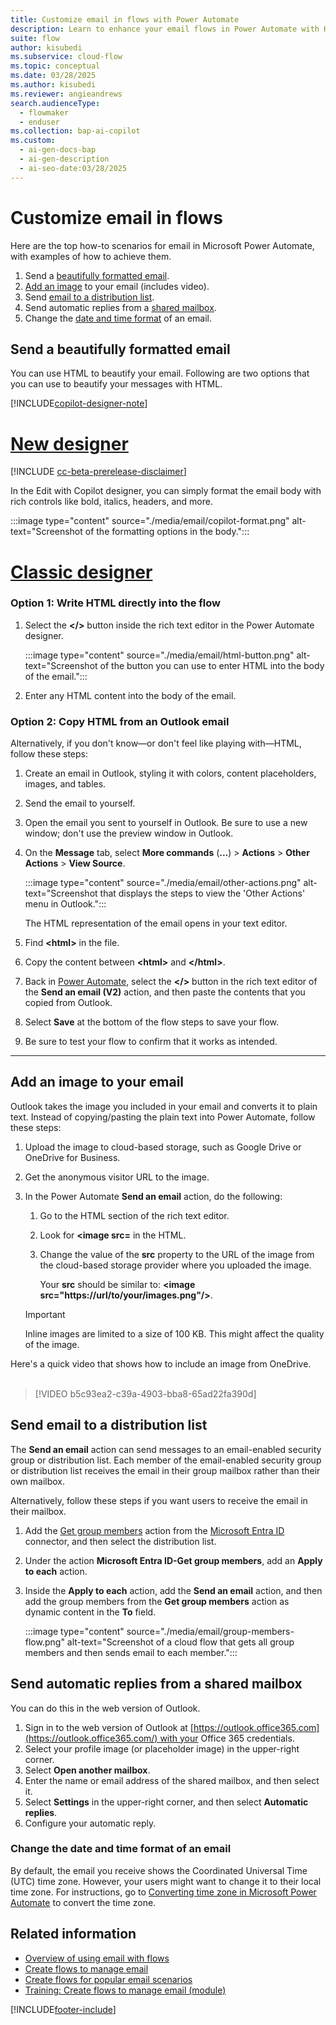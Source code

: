 ```yaml
---
title: Customize email in flows with Power Automate
description: Learn to enhance your email flows in Power Automate with HTML formatting, cloud-hosted images, and dynamic group email actions.
suite: flow
author: kisubedi
ms.subservice: cloud-flow
ms.topic: conceptual
ms.date: 03/28/2025
ms.author: kisubedi
ms.reviewer: angieandrews
search.audienceType:
  - flowmaker
  - enduser
ms.collection: bap-ai-copilot
ms.custom:
  - ai-gen-docs-bap
  - ai-gen-description
  - ai-seo-date:03/28/2025
---
```


# Customize email in flows

Here are the top how-to scenarios for email in Microsoft Power Automate, with examples of how to achieve them.

1. Send a [beautifully formatted email](#send-a-beautifully-formatted-email).
1. [Add an image](#add-an-image-to-your-email) to your email (includes video).
1. Send [email to a distribution list](#send-email-to-a-distribution-list).
1. Send automatic replies from a [shared mailbox](#send-automatic-replies-from-a-shared-mailbox).
1. Change the [date and time format](#change-the-date-and-time-format-of-an-email) of an email.

## Send a beautifully formatted email

You can use HTML to beautify your email. Following are two options that you can use to beautify your messages with HTML.

[!INCLUDE[copilot-designer-note](./includes/copilot-designer-note.md)]

# [New designer](#tab/new-designer)

[!INCLUDE [cc-beta-prerelease-disclaimer](./includes/cc-beta-prerelease-disclaimer.md)]

In the Edit with Copilot designer, you can simply format the email body with rich controls like bold, italics, headers, and more.

:::image type="content" source="./media/email/copilot-format.png" alt-text="Screenshot of the formatting options in the body.":::

# [Classic designer](#tab/classic-designer)

### Option 1: Write HTML directly into the flow

1. Select the **\</\>** button inside the rich text editor in the Power Automate designer. 

    :::image type="content" source="./media/email/html-button.png" alt-text="Screenshot of the button you can use to enter HTML into the body of the email.":::

1. Enter any HTML content into the body of the email.

### Option 2: Copy HTML from an Outlook email

Alternatively, if you don't know&mdash;or don't feel like playing with&mdash;HTML, follow these steps:

1. Create an email in Outlook, styling it with colors, content placeholders, images, and tables.
1. Send the email to yourself.
1. Open the email you sent to yourself in Outlook. Be sure to use a new window; don't use the preview window in Outlook.
1. On the **Message** tab, select **More commands** (**...**) > **Actions** > **Other Actions** > **View Source**.

    :::image type="content" source="./media/email/other-actions.png" alt-text="Screenshot that displays the steps to view the 'Other Actions' menu in Outlook.":::

   The HTML representation of the email opens in your text editor.

1. Find **\<html\>** in the file.
1. Copy the content between **\<html\>** and **\</html\>**.
1. Back in [Power Automate](https://make.powerautomate.com), select the **\</\>** button in the rich text editor of the **Send an email (V2)** action, and then paste the contents that you copied from Outlook.
1. Select **Save** at the bottom of the flow steps to save your flow.
1. Be sure to test your flow to confirm that it works as intended.

---

## Add an image to your email

Outlook takes the image you included in your email and converts it to plain text. Instead of copying/pasting the plain text into Power Automate, follow these steps:

1. Upload the image to cloud-based storage, such as Google Drive or OneDrive for Business.
1. Get the anonymous visitor URL to the image.
1. In the Power Automate **Send an email** action, do the following:
    1. Go to the HTML section of the rich text editor.
    1. Look for **\<image src=** in the HTML.
    1. Change the value of the **src** property to the URL of the image from the cloud-based storage provider where you uploaded the image.

       Your **src** should be similar to: **\<image src="https://url/to/your/images.png"/\>**.

   > [!IMPORTANT]
   > Inline images are limited to a size of 100 KB. This might affect the quality of the image.

Here's a quick video that shows how to include an image from OneDrive.</br>
</br>

> [!VIDEO b5c93ea2-c39a-4903-bba8-65ad22fa390d]

## Send email to a distribution list

The **Send an email** action can send messages to an email-enabled security group or distribution list. Each member of the email-enabled security group or distribution list receives the email in their group mailbox rather than their own mailbox.

Alternatively, follow these steps if you want users to receive the email in their mailbox.

1. Add the [Get group members](/connectors/azuread/#get-group-members) action from the [Microsoft Entra ID](/connectors/azuread/) connector, and then select the distribution list.
1. Under the action **Microsoft Entra ID-Get group members**, add an **Apply to each** action.
1. Inside the **Apply to each** action, add the **Send an email** action, and then add the group members from the **Get group members** action as dynamic content in the **To** field.

    :::image type="content" source="./media/email/group-members-flow.png" alt-text="Screenshot of a cloud flow that gets all group members and then sends email to each member.":::

## Send automatic replies from a shared mailbox

You can do this in the web version of Outlook.

1. Sign in to the web version of Outlook at [https://outlook.office365.com](https://outlook.office365.com/) with your Office 365 credentials.
1. Select your profile image (or placeholder image) in the upper-right corner.
1. Select **Open another mailbox**.
1. Enter the name or email address of the shared mailbox, and then select it.
1. Select **Settings** in the upper-right corner, and then select **Automatic replies**.
1. Configure your automatic reply.

### Change the date and time format of an email

By default, the email you receive shows the Coordinated Universal Time (UTC) time zone. However, your users might want to change it to their local time zone. For instructions, go to  [Converting time zone in Microsoft Power Automate](https://support.microsoft.com/help/4557244/converting-time-zone-in-microsoft-power-automate) to convert the time zone.

## Related information

- [Overview of using email with flows](email-overview.md)
- [Create flows to manage email](create-email-flows.md)
- [Create flows for popular email scenarios](email-top-scenarios.md)
- [Training: Create flows to manage email (module)](create-email-flows.md)

[!INCLUDE[footer-include](includes/footer-banner.md)]
